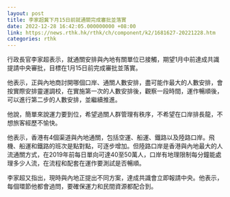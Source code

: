 ```yaml
---
layout: post
title: 李家超冀下月15日前就通關完成審批並落實
date: 2022-12-28 16:42:05.000000000 +08:00
link: https://news.rthk.hk/rthk/ch/component/k2/1681627-20221228.htm
categories: rthk
---
```


行政長官李家超表示，就通關安排與內地有關單位已接觸，期望1月中前達成共識提請中央審批，目標在1月15日前完成審批並落實。

他表示，正與內地商討開哪個口岸、通關人數安排，盡可能作最大的人數安排，會按實際安排靈運調校，在實施第一次的人數安排後，觀察一段時間，運作暢順後，可以進行第二步的人數安排，並繼續推進。

他說，簡單來說運力要到位，希望過關人群管理有秩序，不希望在口岸排長龍，不想旅客經歷不愉快。

他表示，香港有4個渠道與內地通關，包括空運、船運、鐵路以及陸路口岸。飛機、船運和鐵路的班次是點對點，可逐步增加。但陸路口岸是香港與內地最大的人流通關方式，在2019年前每日單向可達40至50萬人，口岸有地理限制每分鐘能處理多少人流，在流程和配套在運作要測試是否暢順。

李家超又指出，現時與內地正提出不同方案，達成共識會立即報請中央。他表示，每個環節他都會過問，要確保運力和民間資源都配合到。
